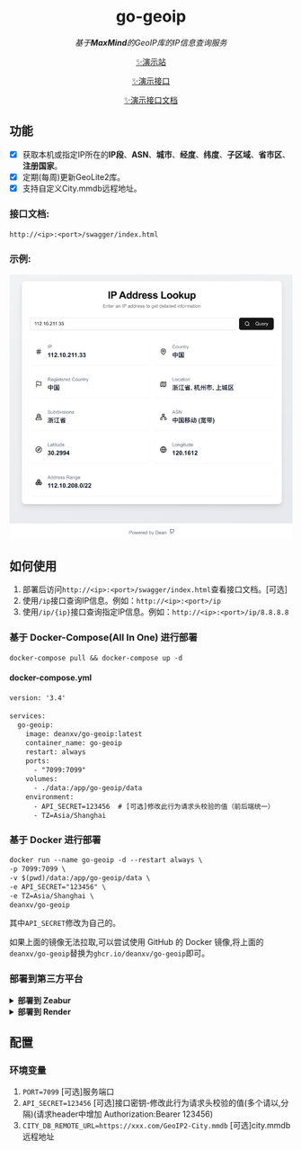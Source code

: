 <div align="center">

# go-geoip

_基于**MaxMind**的GeoIP库的IP信息查询服务_

[✨演示站](https://iplookup.pro)

[✨演示接口](https://api8.iplookup.pro/ip)

[✨演示接口文档](https://api8.iplookup.pro/swagger/index.html)
</div>


## 功能

- [x] 获取本机或指定IP所在的**IP段**、**ASN**、**城市**、**经度**、**纬度**、**子区域**、**省市区**、**注册国家**。
- [x] 定期(每周)更新GeoLite2库。
- [x] 支持自定义City.mmdb远程地址。

### 接口文档:

`http://<ip>:<port>/swagger/index.html`

### 示例:

<span><img src="docs/img.png" width="800"/></span>

## 如何使用

1. 部署后访问`http://<ip>:<port>/swagger/index.html`查看接口文档。[可选]
2. 使用`/ip`接口查询IP信息。例如：`http://<ip>:<port>/ip`
3. 使用`/ip/{ip}`接口查询指定IP信息。例如：`http://<ip>:<port>/ip/8.8.8.8`

### 基于 Docker-Compose(All In One) 进行部署

```shell
docker-compose pull && docker-compose up -d
```

#### docker-compose.yml

```docker
version: '3.4'

services:
  go-geoip:
    image: deanxv/go-geoip:latest
    container_name: go-geoip
    restart: always
    ports:
      - "7099:7099"
    volumes:
      - ./data:/app/go-geoip/data
    environment:
      - API_SECRET=123456  # [可选]修改此行为请求头校验的值（前后端统一）
      - TZ=Asia/Shanghai
```

### 基于 Docker 进行部署

```docker
docker run --name go-geoip -d --restart always \
-p 7099:7099 \
-v $(pwd)/data:/app/go-geoip/data \
-e API_SECRET="123456" \
-e TZ=Asia/Shanghai \
deanxv/go-geoip
```

其中`API_SECRET`修改为自己的。

如果上面的镜像无法拉取,可以尝试使用 GitHub 的 Docker 镜像,将上面的`deanxv/go-geoip`替换为`ghcr.io/deanxv/go-geoip`即可。

### 部署到第三方平台

<details>
<summary><strong>部署到 Zeabur</strong></summary>
<div>

> Zeabur 的服务器在国外,自动解决了网络的问题,~~同时免费的额度也足够个人使用~~

点击一键部署:

[![Deploy on Zeabur](https://zeabur.com/button.svg)](https://zeabur.com/templates/3KXDY6?referralCode=deanxv)

**一键部署后 `API_SECRET`变量也需要替换！**

或手动部署:

1. 首先 **fork** 一份代码。
2. 进入 [Zeabur](https://zeabur.com?referralCode=deanxv),使用github登录,进入控制台。
3. 在 Service -> Add Service,选择 Git（第一次使用需要先授权）,选择你 fork 的仓库。
4. Deploy 会自动开始,先取消。
5. 添加环境变量

   `PORT=7099` [可选]服务端口
   `API_SECRET=123456` [可选]接口密钥-修改此行为请求头校验的值(多个请以,分隔)
   `TZ=Asia/Shanghai`

保存。

6. 选择 Redeploy。

</div>


</details>

<details>
<summary><strong>部署到 Render</strong></summary>
<div>

> Render 提供免费额度,绑卡后可以进一步提升额度

Render 可以直接部署 docker 镜像,不需要 fork 仓库：[Render](https://dashboard.render.com)

</div>
</details>

## 配置

### 环境变量

1. `PORT=7099`  [可选]服务端口
1. `API_SECRET=123456`  [可选]接口密钥-修改此行为请求头校验的值(多个请以,分隔)(请求header中增加 Authorization:Bearer 123456)
2. `CITY_DB_REMOTE_URL=https://xxx.com/GeoIP2-City.mmdb`  [可选]city.mmdb远程地址